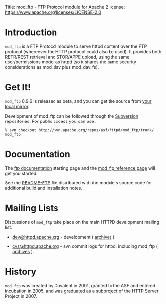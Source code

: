 Title: mod_ftp - FTP Protocol module for Apache 2
license: https://www.apache.org/licenses/LICENSE-2.0

# Introduction #

`mod_ftp` is a FTP Protocol module to serve httpd content over the FTP
protocol (whereever the HTTP protocol could also be used). It provides both
RETR/REST retrieval and STOR/APPE upload, using the same user/permissions
model as httpd (so it shares the same security considerations as mod_dav
plus mod_dav_fs).

# Get It! #

`mod_ftp` 0.9.6 is released as beta, and you can get the source from
[your local mirror](https://httpd.apache.org/download.cgi#mod_ftp).

Development of mod_ftp can be followed through the
[Subversion](http://subversion.apache.org/) repositories. For public access
you can use :

    % svn checkout http://svn.apache.org/repos/asf/httpd/mod_ftp/trunk/ mod_ftp

# Documentation #

The [ftp documentation](ftp/index.html) starting page and the [mod_ftp
reference page](mod/mod_ftp.html) will get you started.

See the
[README-FTP](http://svn.apache.org/repos/asf/httpd/mod_ftp/trunk/README-FTP)
file distributed with the module's source code for additional build and
installation notes.

# Mailing Lists #

Discussions of `mod_ftp` take place on the main HTTPD development mailing
list.

-  [dev@httpd.apache.org](mailto:dev-subscribe@httpd.apache.org) -
development (
[archives](http://mail-archives.apache.org/mod_mbox/httpd-dev/) ).

-  [cvs@httpd.apache.org](mailto:cvs-subscribe@httpd.apache.org) - svn
commit logs for httpd, including mod_ftp (
[archives](http://mail-archives.apache.org/mod_mbox/httpd-cvs/) ).

# History #

`mod_ftp` was created by Covalent in 2001, granted to the ASF and entered
incubation in 2005, and was graduated as a subproject of the HTTP Server
Project in 2007.

